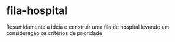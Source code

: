 # fila-hospital
Resumidamente a ideia é construir uma fila de hospital levando em consideração os critérios de prioridade
